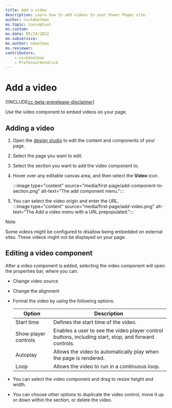 ```yaml
---
title: Add a video
description: Learn how to add videos to your Power Pages site.
author: nickdoelman
ms.topic: conceptual
ms.custom: 
ms.date: 05/24/2022
ms.subservice:
ms.author: ndoelman 
ms.reviewer: 
contributors:
    - nickdoelman
    - ProfessorKendrick
---
```


# Add a video

[!INCLUDE[cc-beta-prerelease-disclaimer](../includes/cc-beta-prerelease-disclaimer.md)]

Use the video component to embed videos on your page.

## Adding a video

1. Open the [design studio](use-design-studio.md) to edit the content and components of your page.

1. Select the page you want to edit.

1. Select the section you want to add the video component to.

1. Hover over any editable canvas area, and then select the **Video** icon.

    :::image type="content" source="media/first-page/add-component-to-section.png" alt-text="The add component menu.":::

1. You can select the video origin and enter the URL.  
    :::image type="content" source="media/first-page/add-video.png" alt-text="The Add a video menu with a URL prepopulated.":::

> [!NOTE]
> Some videos might be configured to disallow being embedded on external sites. These videos might not be displayed on your page.

## Editing a video component

After a video component is added, selecting the video component will open the properties bar, where you can:

- Change video source

- Change the alignment  

- Format the video by using the following options.

    | Option | Description |
    | ----------- | ----------- |
    | Start time | Defines the start time of the video. |
    | Show player controls | Enables a user to see the video player control buttons, including start, stop, and forward controls. |
    | Autoplay | Allows the video to automatically play when the page is rendered. |
    | Loop | Allows the video to run in a continuous loop. |

- You can select the video component and drag to resize height and width.

- You can choose other options to duplicate the video control, move it up or down within the section, or delete the video.

